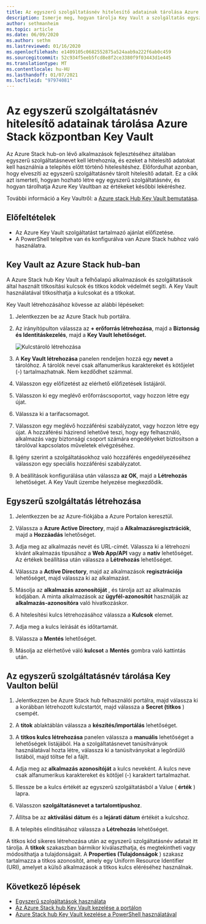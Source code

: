 ```yaml
---
title: Az egyszerű szolgáltatásnév hitelesítő adatainak tárolása Azure Stack központban Key Vault
description: Ismerje meg, hogyan tárolja Key Vault a szolgáltatás egyszerű hitelesítő adatait Azure Stack hub-on
author: sethmanheim
ms.topic: article
ms.date: 06/09/2020
ms.author: sethm
ms.lastreviewed: 01/16/2020
ms.openlocfilehash: e1409105c0682552875a524aab9a222f6ab0c459
ms.sourcegitcommit: 52c934f5eeb5fcd8e8f2ce3380f9f03443d1e445
ms.translationtype: MT
ms.contentlocale: hu-HU
ms.lasthandoff: 01/07/2021
ms.locfileid: "97974081"
---
```

# <a name="store-service-principal-credentials-in-azure-stack-hub-key-vault"></a>Az egyszerű szolgáltatásnév hitelesítő adatainak tárolása Azure Stack központban Key Vault

Az Azure Stack hub-on lévő alkalmazások fejlesztéséhez általában egyszerű szolgáltatásnevet kell létrehoznia, és ezeket a hitelesítő adatokat kell használnia a telepítés előtt történő hitelesítéshez. Előfordulhat azonban, hogy elveszíti az egyszerű szolgáltatásnév tárolt hitelesítő adatait. Ez a cikk azt ismerteti, hogyan hozható létre egy egyszerű szolgáltatásnév, és hogyan tárolhatja Azure Key Vaultban az értékeket későbbi lekéréshez.

További információ a Key Vaultről: a [Azure stack Hub Key Vault bemutatása](azure-stack-key-vault-intro.md).

## <a name="prerequisites"></a>Előfeltételek

- Az Azure Key Vault szolgáltatást tartalmazó ajánlat előfizetése.
- A PowerShell telepítve van és konfigurálva van Azure Stack hubhoz való használatra.

## <a name="key-vault-in-azure-stack-hub"></a>Key Vault az Azure Stack hub-ban

A Azure Stack hub Key Vault a felhőalapú alkalmazások és szolgáltatások által használt titkosítási kulcsok és titkos kódok védelmét segíti. A Key Vault használatával titkosíthatja a kulcsokat és a titkokat.

Key Vault létrehozásához kövesse az alábbi lépéseket:

1. Jelentkezzen be az Azure Stack hub portálra.

2. Az irányítópulton válassza az **+ erőforrás létrehozása**, majd a **Biztonság és Identitáskezelés**, majd a **Key Vault lehetőséget.**

   ![Kulcstároló létrehozása](media/azure-stack-key-vault-store-credentials/create-key-vault.png)

3. A **Key Vault létrehozása** panelen rendeljen hozzá egy **nevet** a tárolóhoz. A tárolók nevei csak alfanumerikus karaktereket és kötőjelet (-) tartalmazhatnak. Nem kezdődhet számmal.

4. Válasszon egy előfizetést az elérhető előfizetések listájáról.

5. Válasszon ki egy meglévő erőforráscsoportot, vagy hozzon létre egy újat.

6. Válassza ki a tarifacsomagot.

7. Válasszon egy meglévő hozzáférési szabályzatot, vagy hozzon létre egy újat. A hozzáférési házirend lehetővé teszi, hogy egy felhasználó, alkalmazás vagy biztonsági csoport számára engedélyeket biztosítson a tárolóval kapcsolatos műveletek elvégzéséhez.

8. Igény szerint a szolgáltatásokhoz való hozzáférés engedélyezéséhez válasszon egy speciális hozzáférési szabályzatot.

9. A beállítások konfigurálása után válassza **az OK**, majd a **Létrehozás** lehetőséget. A Key Vault üzembe helyezése megkezdődik.

## <a name="create-a-service-principal"></a>Egyszerű szolgáltatás létrehozása

1. Jelentkezzen be az Azure-fiókjába a Azure Portalon keresztül.

2. Válassza a **Azure Active Directory**, majd a **Alkalmazásregisztrációk**, majd a **Hozzáadás** lehetőséget.

3. Adja meg az alkalmazás nevét és URL-címét. Válassza ki a létrehozni kívánt alkalmazás típusához a **Web App/API** vagy a **natív** lehetőséget. Az értékek beállítása után válassza a **Létrehozás** lehetőséget.

4. Válassza a **Active Directory**, majd az alkalmazások **regisztrációja** lehetőséget, majd válassza ki az alkalmazást.

5. Másolja az **alkalmazás azonosítóját** , és tárolja azt az alkalmazás kódjában. A minta alkalmazások az **ügyfél-azonosítót** használják az **alkalmazás-azonosítóra** való hivatkozáskor.

6. A hitelesítési kulcs létrehozásához válassza a **Kulcsok** elemet.

7. Adja meg a kulcs leírását és időtartamát.

8. Válassza a **Mentés** lehetőséget.

9. Másolja az elérhetővé váló **kulcsot** a **Mentés** gombra való kattintás után.

## <a name="store-the-service-principal-inside-key-vault"></a>Az egyszerű szolgáltatásnév tárolása Key Vaulton belül

1. Jelentkezzen be Azure Stack hub felhasználói portálra, majd válassza ki a korábban létrehozott kulcstartót, majd válassza a **Secret (titkos** ) csempét.

2. A **titok** ablaktáblán válassza a **készítés/importálás** lehetőséget.

3. A **titkos kulcs létrehozása** panelen válassza a **manuális** lehetőséget a lehetőségek listájából. Ha a szolgáltatásnevet tanúsítványok használatával hozta létre, válassza ki a tanúsítványokat a legördülő listából, majd töltse fel a fájlt.

4. Adja meg az **alkalmazás azonosítóját** a kulcs neveként. A kulcs neve csak alfanumerikus karaktereket és kötőjel (-) karaktert tartalmazhat.

5. Illessze be a kulcs értékét az egyszerű szolgáltatásból a Value ( **érték** ) lapra.

6. Válasszon **szolgáltatásnevet a** **tartalomtípushoz**.

7. Állítsa be az **aktiválási dátum** és a **lejárati dátum** értékét a kulcshoz.

8. A telepítés elindításához válassza a **Létrehozás** lehetőséget.

A titkos kód sikeres létrehozása után az egyszerű szolgáltatásnév adatait itt tárolja. A **titkok** szakaszban bármikor kiválaszthatja, és megtekintheti vagy módosíthatja a tulajdonságait. A **Properties (Tulajdonságok** ) szakasz tartalmazza a titkos azonosítót, amely egy Uniform Resource Identifier (URI), amelyet a külső alkalmazások a titkos kulcs eléréséhez használnak.

## <a name="next-steps"></a>Következő lépések

- [Egyszerű szolgáltatások használata](../operator/azure-stack-create-service-principals.md)
- [Az Azure Stack hub Key Vault kezelése a portálon](azure-stack-key-vault-manage-portal.md)  
- [Azure Stack hub Key Vault kezelése a PowerShell használatával](azure-stack-key-vault-manage-powershell.md)
